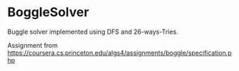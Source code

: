 # BoggleSolver

Buggle solver implemented using DFS and 26-ways-Tries.

Assignment from https://coursera.cs.princeton.edu/algs4/assignments/boggle/specification.php

